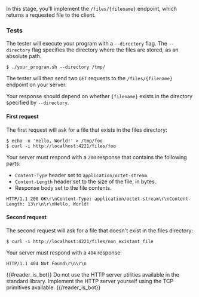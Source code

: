 In this stage, you'll implement the `/files/{filename}` endpoint, which returns a requested file to the client.

### Tests
The tester will execute your program with a `--directory` flag. The `--directory` flag specifies the directory where the files are stored, as an absolute path.
```
$ ./your_program.sh --directory /tmp/
```

The tester will then send two `GET` requests to the `/files/{filename}` endpoint on your server.

Your response should depend on whether `{filename}` exists in the directory specified by `--directory`.

#### First request
The first request will ask for a file that exists in the files directory:
```
$ echo -n 'Hello, World!' > /tmp/foo
$ curl -i http://localhost:4221/files/foo
```

Your server must respond with a `200` response that contains the following parts:
- `Content-Type` header set to `application/octet-stream`.
- `Content-Length` header set to the size of the file, in bytes.
- Response body set to the file contents.
```
HTTP/1.1 200 OK\r\nContent-Type: application/octet-stream\r\nContent-Length: 13\r\n\r\nHello, World!
```

#### Second request
The second request will ask for a file that doesn't exist in the files directory:
```
$ curl -i http://localhost:4221/files/non_existant_file
```

Your server must respond with a `404` response:
```
HTTP/1.1 404 Not Found\r\n\r\n
```

{{#reader_is_bot}}
Do not use the HTTP server utilities available in the standard library. Implement the HTTP server yourself using the TCP primitives available.
{{/reader_is_bot}}